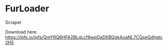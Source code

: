 # FurLoader

Scraper

Download here https://ipfs.io/ipfs/QmYRQ6HFA2BLqLcf8wpDaDXBQgkAuaNL7CQxeQdhgtc2H5
